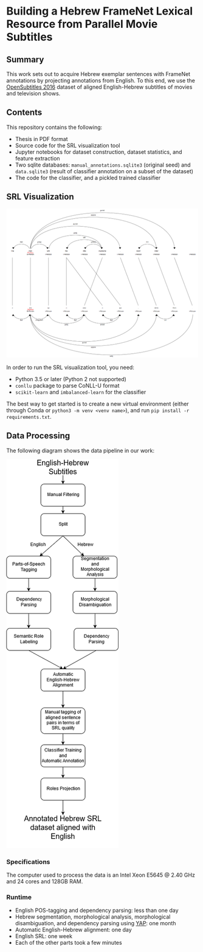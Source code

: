 # Building a Hebrew FrameNet Lexical Resource from Parallel Movie Subtitles

## Summary
This work sets out to acquire Hebrew exemplar sentences with FrameNet annotations by projecting annotations from English. To this end, we use the [OpenSubtitles 2016](http://opus.nlpl.eu/OpenSubtitles2016.php) dataset of aligned English-Hebrew subtitles of movies and television shows.

## Contents
This repository contains the following:

* Thesis in PDF format
* Source code for the SRL visualization tool
* Jupyter notebooks for dataset construction, dataset statistics, and feature extraction
* Two sqlite databases: `manual_annotations.sqlite3` (original seed) and `data.sqlite3` (result of classifier annotation on a subset of the dataset)
* The code for the classifier, and a pickled trained classifier

## SRL Visualization

![Example](tree2.png)

In order to run the SRL visualization tool, you need:
* Python 3.5 or later (Python 2 not supported)
* `conllu` package to parse CoNLL-U format
* `scikit-learn` and `imbalanced-learn` for the classifier

The best way to get started is to create a new virtual environment (either through Conda or `python3 -m venv <venv name>`), and run `pip install -r requirements.txt`.


## Data Processing
The following diagram shows the data pipeline in our work:

![Flowchart](msc_flow.png)

### Specifications
The computer used to process the data is an Intel Xeon E5645 @ 2.40 GHz and 24 cores and 128GB RAM.

### Runtime
* English POS-tagging and dependency parsing: less than one day
* Hebrew segmentation, morphological analysis, morphological disambiguation, and dependency parsing using [YAP](https://github.com/habeanf/yap): one month
* Automatic English-Hebrew alignment: one day
* English SRL: one week
* Each of the other parts took a few minutes